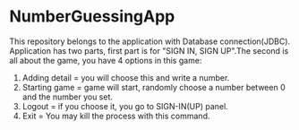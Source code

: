# NumberGuessingApp
This repository belongs to the application with Database connection(JDBC). Application has two parts, first part is for "SIGN IN, SIGN UP".The second is all about the game, you have 4 options in this game:
1. Adding detail = you will choose this and write a number.
2. Starting game = game will start, randomly choose a number between 0 and the number you set.
3. Logout = if you choose it, you go to  SIGN-IN(UP) panel.
4. Exit = You may kill the process with this command.
